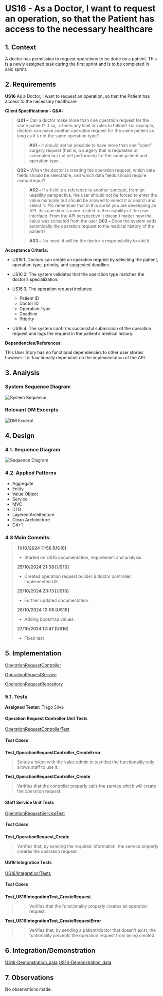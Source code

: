 # US16 - As a Doctor, I want to request an operation, so that the Patient has access to the necessary healthcare

## 1. Context

A doctor has permission to request operations to be done on a patient. This is a newly assigned task during the first sprint and is to be completed in said sprint.

## 2. Requirements

**US16** As a Doctor, I want to request an operation, so that the Patient has access to the necessary healthcare

**Client Specifications - Q&A:**
> **Q01 –**  Can a doctor make more than one operation request for the same patient? If so, is there any limit or rules to follow? For example, doctors can make another operation request for the same patient as long as it's not the same operation type?
>
>>**A01 -** it should not be possible to have more than one "open" surgery request (that is, a surgery that is requested or scheduled but not yet performed) for the same patient and operation type.

> **Q02 –** When the doctor is creating the operation request, which data fields should be selectable, and which data fields should require manual input?
>
>> **A02 –** if a field is a reference to another concept, from an usability perspective, the user should not be forced to enter the value manually but should be allowed to select it or search and select it. PS: remember that in this sprint you are developing an API. this question is more related to the usability of the user interface. From the API perspective it doesn't matter how the value was collected from the user
> **Q03 –** Does the system adds automically the operation request to the medical history of the patient?
>
>> **A03 –** No need. it will be the doctor's responsibility to add it


**Acceptance Criteria:**

- US16.1. Doctors can create an operation request by selecting the patient, operation type, priority, and suggested deadline.

- US16.2. The system validates that the operation type matches the doctor’s specialization.

- US16.3. The operation request includes:
    - Patient ID
    - Doctor ID
    - Operation Type
    - Deadline
    - Priority

- US16.4. The system confirms successful submission of the operation request and logs the request in the patient’s medical history.

**Dependencies/References:**

This User Story has no functional dependencies to other user stories however it is functionally dependant on the implementation of the API.

## 3. Analysis

### System Sequence Diagram

![System Sequence](./SVG/system_sequence_diagram.svg)

### Relevant DM Excerpts

![DM Excerpt](./SVG/dm_excerpt.svg)

## 4. Design

### 4.1. Sequence Diagram

![Sequence Diagram](./SVG/sequence_diagram.svg)

### 4.2. Applied Patterns

- Aggregate
- Entity
- Value Object
- Service
- MVC
- DTO
- Layered Architecture
- Clean Architecture
- C4+1

### 4.3 Main Commits:
> **11/10/2024 11:58 [US16]**
> - Started on US16 documentation, requirement and analysis.
> 
> **25/10/2024 21:38 [US16]**
> - Created operation request builder & doctor controller. Implemented US
> 
> **25/10/2024 23:15 [US16]** 
> - Further updated documentation.
>
> **26/10/2024 12:06 [US16]**
> - Adding bootstrap values.
>
> **27/10/2024 12:47 [US16]**
> - Fixed test

## 5. Implementation

[OperationRequestController](../../../src/Controllers/OperationRequestController.cs)

[OperationRequestService](../../../src/Domain/OperationRequests/OperationRequestService.cs)

[OperationRequestRepository](../../../src/Infraestructure/OperationRequest/OperationRequestRepository.cs)

### 5.1. Tests

**Assigned Tester:** Tiago Silva

#### Operation Request Controller Unit Tests

[OperationRequestControllerTest](../../../test/ControllerTest/OperationRequestControllerTest.cs)

##### Test Cases

**Test_OperationRequestController_CreateError**
> Sends a token with the value admin to test that the functionality only allows staff to use it.

**Test_OperationRequestController_Create**
> Verifies that the controller properly calls the service which will create the operation request.

#### Staff Service Unit Tests

[OperationRequestServiceTest](../../../test/ServiceTest/OperationRequestServiceTest.cs)

##### Test Cases

**Test_OperationRequest_Create**
> Verifies that, by sending the required information, the service properly creates the operation request.

#### US16 Integration Tests

[US16/Integration/Tests](../../../test/IntegrationTest/US16IntegrationTest.cs)

##### Test Cases

**Test_US16IntegrationTest_CreateRequest**
>> Verifies that the functionality properly creates an operation request.

**Test_US16IntegrationTest_CreateRequestError**
>> Verifies that, by sending a patient/doctor that doesn't exist, the funtionality prevents the operation request from being created.

## 6. Integration/Demonstration

[US16-Demonstration_data](us16_demonstration_data.png)
[US16-Demonstration_data](us16_demonstration_result.png)


## 7. Observations

No observations made.